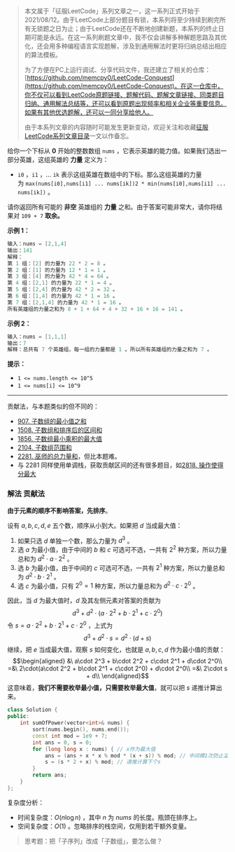 > 本文属于「征服LeetCode」系列文章之一，这一系列正式开始于2021/08/12。由于LeetCode上部分题目有锁，本系列将至少持续到刷完所有无锁题之日为止；由于LeetCode还在不断地创建新题，本系列的终止日期可能是永远。在这一系列刷题文章中，我不仅会讲解多种解题思路及其优化，还会用多种编程语言实现题解，涉及到通用解法时更将归纳总结出相应的算法模板。
> <b></b>
> 
> 为了方便在PC上运行调试、分享代码文件，我还建立了相关的仓库：[https://github.com/memcpy0/LeetCode-Conquest](https://github.com/memcpy0/LeetCode-Conquest)。在这一仓库中，你不仅可以看到LeetCode原题链接、题解代码、题解文章链接、同类题目归纳、通用解法总结等，还可以看到原题出现频率和相关企业等重要信息。如果有其他优选题解，还可以一同分享给他人。
> <b></b>
> 
> 由于本系列文章的内容随时可能发生更新变动，欢迎关注和收藏[征服LeetCode系列文章目录](https://memcpy0.blog.csdn.net/article/details/119656559)一文以作备忘。

给你一个下标从 **0** 开始的整数数组 `nums` ，它表示英雄的能力值。如果我们选出一部分英雄，这组英雄的 **力量** 定义为：
- `i0` ，`i1` ，... `ik` 表示这组英雄在数组中的下标。那么这组英雄的力量为 `max(nums[i0],nums[i1] ... nums[ik])2 * min(nums[i0],nums[i1] ... nums[ik])` 。

请你返回所有可能的 **非空** 英雄组的 **力量** 之和。由于答案可能非常大，请你将结果对 `109 + 7` **取余。**

**示例 1：**
```java
输入：nums = [2,1,4]
输出：141
解释：
第 1 组：[2] 的力量为 22 * 2 = 8 。
第 2 组：[1] 的力量为 12 * 1 = 1 。
第 3 组：[4] 的力量为 42 * 4 = 64 。
第 4 组：[2,1] 的力量为 22 * 1 = 4 。
第 5 组：[2,4] 的力量为 42 * 2 = 32 。
第 6 组：[1,4] 的力量为 42 * 1 = 16 。
第​ ​​​​​​7 组：[2,1,4] 的力量为 42​​​​​​​ * 1 = 16 。
所有英雄组的力量之和为 8 + 1 + 64 + 4 + 32 + 16 + 16 = 141 。
```
**示例 2：**
```java
输入：nums = [1,1,1]
输出：7
解释：总共有 7 个英雄组，每一组的力量都是 1 。所以所有英雄组的力量之和为 7 。
```
**提示：**
- `1 <= nums.length <= 10^5`
- `1 <= nums[i] <= 10^9`

---
贡献法，与本题类似的但不同的：
- [907. 子数组的最小值之和](https://leetcode.cn/problems/sum-of-subarray-minimums/)
- [1508. 子数组和排序后的区间和](https://leetcode.cn/problems/range-sum-of-sorted-subarray-sums/)
- [1856. 子数组最小乘积的最大值](https://leetcode.cn/problems/maximum-subarray-min-product/)
- [2104. 子数组范围和](https://leetcode.cn/problems/sum-of-subarray-ranges/)
- [2281. 巫师的总力量和](https://leetcode.cn/problems/sum-of-total-strength-of-wizards/)，但比本题难。
- 与 2281 同样使用单调栈，获取贡献区间的还有很多题目，如[2818. 操作使得分最大](https://leetcode.cn/problems/apply-operations-to-maximize-score/)
### 解法 贡献法
**由于元素的顺序不影响答案，先排序**。

设有 $a,b,c,d,e$ 五个数，顺序从小到大。如果把 $d$ 当成最大值：
1. 如果只选 $d$ 单独一个数，那么力量为 $d^3$ 。
2. 选 $a$ 为最小值，由于中间的 $b$ 和 $c$ 可选可不选，一共有 $2^2$ 种方案，所以力量总和为 $d^2\cdot a\cdot 2^2$ 。
3. 选 $b$ 为最小值，由于中间的 $c$ 可选可不选，一共有 $2^1$ 种方案，所以力量总和为 $d^2\cdot b\cdot 2^1$ 。
4. 选 $c$ 为最小值，只有 $2^0=1$ 种方案，所以力量总和为 $d^2\cdot c\cdot 2^0$ 。

因此，当 $d$ 为最大值时，$d$ 及其左侧元素对答案的贡献为
$$d^3 + d^2\cdot (a\cdot 2^2 + b\cdot 2^1 + c\cdot 2^0)$$
令 $s=a\cdot 2^2 + b\cdot 2^1 + c\cdot 2^0$ ，上式为
$$d^3 + d^2\cdot s = d^2\cdot(d+s)$$
继续，把 $e$ 当成最大值，观察 $s$ 如何变化，也就是 $a,b,c,d$ 作为最小值的贡献：
$$\begin{aligned} &\ a\cdot 2^3 + b\cdot 2^2 + c\cdot 2^1 + d\cdot 2^0\\ =&\ 2\cdot(a\cdot 2^2 + b\cdot 2^1 + c\cdot 2^0) + d\cdot 2^0\\ =&\ 2\cdot s + d\\ \end{aligned}$$ 
这意味着，**我们不需要枚举最小值，只需要枚举最大值**，就可以把 $s$ 递推计算出来。
```cpp
class Solution {
public:
    int sumOfPower(vector<int>& nums) {
        sort(nums.begin(), nums.end());
        const int mod = 1e9 + 7;
        int ans = 0, s = 0;
        for (long long x : nums) { // x作为最大值
            ans = (ans + x * x % mod * (x + s)) % mod; // 中间模1次防止溢出
            s = (s * 2 + x) % mod; // 递推计算下个s
        }
        return ans;
    }
};
```
复杂度分析：
- 时间复杂度：$O(n\log n)$ ，其中 $n$ 为 $\textit{nums}$ 的长度。瓶颈在排序上。
- 空间复杂度：$O(1)$ 。忽略排序的栈空间，仅用到若干额外变量。

> 思考题：把「子序列」改成「子数组」，要怎么做？